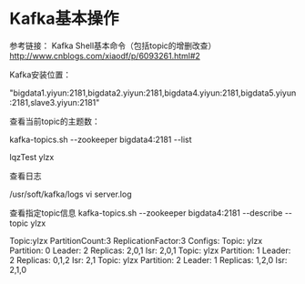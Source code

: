 # Kafka基本操作

参考链接：
Kafka Shell基本命令（包括topic的增删改查）
http://www.cnblogs.com/xiaodf/p/6093261.html#2

Kafka安装位置：

"bigdata1.yiyun:2181,bigdata2.yiyun:2181,bigdata4.yiyun:2181,bigdata5.yiyun:2181,slave3.yiyun:2181"

查看当前topic的主题数：

kafka-topics.sh --zookeeper bigdata4:2181 --list

lqzTest
ylzx

查看日志

/usr/soft/kafka/logs
vi server.log

查看指定topic信息
kafka-topics.sh --zookeeper bigdata4:2181 --describe --topic ylzx

Topic:ylzx	PartitionCount:3	ReplicationFactor:3	Configs:
	Topic: ylzx	Partition: 0	Leader: 2	Replicas: 2,0,1	Isr: 2,0,1
	Topic: ylzx	Partition: 1	Leader: 2	Replicas: 0,1,2	Isr: 2,1
	Topic: ylzx	Partition: 2	Leader: 1	Replicas: 1,2,0	Isr: 2,1,0